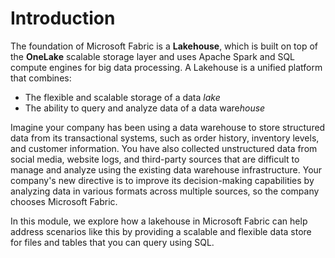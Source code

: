 
# 
# Introduction

The foundation of Microsoft Fabric is a **Lakehouse**, which is built on top of the **OneLake** scalable storage layer and uses Apache Spark and SQL compute engines for big data processing. A Lakehouse is a unified platform that combines:

- The flexible and scalable storage of a data *lake*
- The ability to query and analyze data of a data ware*house*

Imagine your company has been using a data warehouse to store structured data from its transactional systems, such as order history, inventory levels, and customer information. You have also collected unstructured data from social media, website logs, and third-party sources that are difficult to manage and analyze using the existing data warehouse infrastructure. Your company's new directive is to improve its decision-making capabilities by analyzing data in various formats across multiple sources, so the company chooses Microsoft Fabric.

In this module, we explore how a lakehouse in Microsoft Fabric can help address scenarios like this by providing a scalable and flexible data store for files and tables that you can query using SQL.



